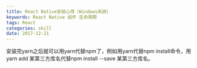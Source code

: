 ```yaml
---
title: React Native安装心得（Windows系统）
keywords: React Native 组件 生命周期
tags: React
categories: skill
date: 2017-12-21
---
```



安装完yarn之后就可以用yarn代替npm了，例如用yarn代替npm install命令，用yarn add 某第三方库名代替npm install --save 某第三方库名。